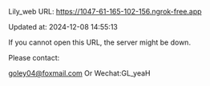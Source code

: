 Lily_web URL: https://1047-61-165-102-156.ngrok-free.app

Updated at: 2024-12-08 14:55:13

If you cannot open this URL, the server might be down.

Please contact: 

goley04@foxmail.com Or Wechat:GL_yeaH